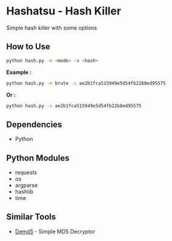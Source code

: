 # Hashatsu - Hash Killer
Simple hash killer with some options

## How to Use
```sh
python hash.py -m <mode> -s <hash>
```

**Example :**

```sh
python hash.py -m brute -s ae2b1fca515949e5d54fb22b8ed95575
```

**Or :**
```sh
python hash.py -s ae2b1fca515949e5d54fb22b8ed95575
```
## Dependencies
+ Python

## Python Modules
+ requests
+ os
+ argparse
+ hashlib
+ time

## Similar Tools
+ [Demd5](https://github.com/N1ght420/Demd5) - Simple MD5 Decryptor
